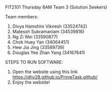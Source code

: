 FIT2101 Thursday 8AM Team 3 (Solution Seekers)

Team members:

1. Divya Hamshini Viknesh (33524742)
2. Matessh Subramaniam (34539816)
3. Ng Zi Wei (33590877)
4. Chok Huey Yan (34064451)
5. Hew Jia Jing (33589739)
6. Douglas Yee Zhan Yang (34167641)

STEPS TO RUN SOFTWARE:

1. Open the website using this link https://dhv28.github.io/PrimeTask.github/
2. Enjoy the website!